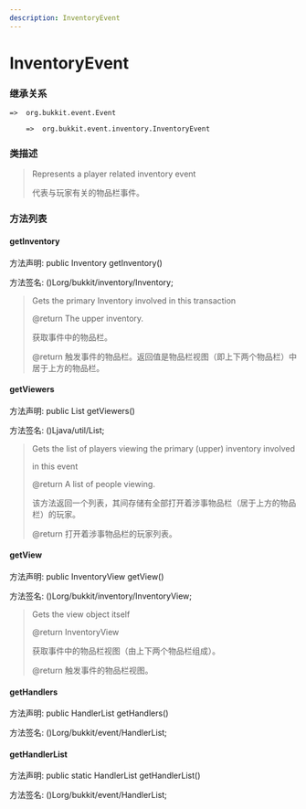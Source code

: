 ```yaml
---
description: InventoryEvent
---
```


# InventoryEvent

### 继承关系

    =>  org.bukkit.event.Event

        =>  org.bukkit.event.inventory.InventoryEvent

### 类描述

> Represents a player related inventory event
> 
> <p>
> 
> 代表与玩家有关的物品栏事件。

### 方法列表

#### getInventory

方法声明: public Inventory getInventory()

方法签名: ()Lorg/bukkit/inventory/Inventory;

> Gets the primary Inventory involved in this transaction
> 
> @return The upper inventory.
> 
> <p>
> 
> 获取事件中的物品栏。
> 
> @return 触发事件的物品栏。返回值是物品栏视图（即上下两个物品栏）中居于上方的物品栏。

#### getViewers

方法声明: public List<HumanEntity> getViewers()

方法签名: ()Ljava/util/List;

> Gets the list of players viewing the primary (upper) inventory involved
> 
> in this event
> 
> @return A list of people viewing.
> 
> <p>
> 
> 该方法返回一个列表，其间存储有全部打开着涉事物品栏（居于上方的物品栏）的玩家。
> 
> @return 打开着涉事物品栏的玩家列表。

#### getView

方法声明: public InventoryView getView()

方法签名: ()Lorg/bukkit/inventory/InventoryView;

> Gets the view object itself
> 
> @return InventoryView
> 
> <p>
> 
> 获取事件中的物品栏视图（由上下两个物品栏组成）。
> 
> @return 触发事件的物品栏视图。

#### getHandlers

方法声明: public HandlerList getHandlers()

方法签名: ()Lorg/bukkit/event/HandlerList;

#### getHandlerList

方法声明: public static HandlerList getHandlerList()

方法签名: ()Lorg/bukkit/event/HandlerList;